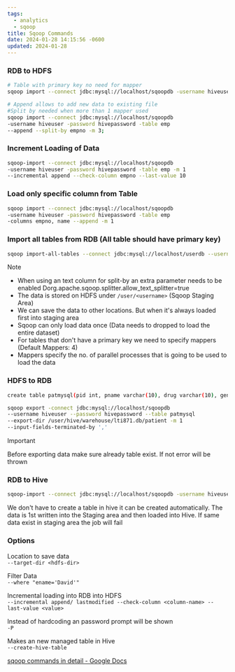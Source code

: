 ```yaml
---
tags:
  - analytics
  - sqoop
title: Sqoop Commands
date: 2024-01-28 14:15:56 -0600
updated: 2024-01-28
---
```


### RDB to HDFS

````bash
# Table with primary key no need for mapper
sqoop import --connect jdbc:mysql://localhost/sqoopdb -username hiveuser -password hivepassword -table emp -m 1

# Append allows to add new data to existing file
#Split by needed when more than 1 mapper used
sqoop import --connect jdbc:mysql://localhost/sqoopdb 
-username hiveuser -password hivepassword -table emp
--append --split-by empno -m 3;
````

### Increment Loading of Data

````bash
sqoop-import --connect jdbc:mysql://localhost/sqoopdb 
-username hiveuser -password hivepassword -table emp -m 1 
--incremental append --check-column empno --last-value 10
````

### Load only specific column from Table

````bash
sqoop import --connect jdbc:mysql://localhost/sqoopdb 
-username hiveuser -password hivepassword -table emp 
-columns empno, name --append -m 1
````

### Import all tables from RDB (All table should have primary key)

````bash
sqoop import-all-tables --connect jdbc:mysql://localhost/userdb --username root
````

 > [!NOTE]
 > * When using an text column for split-by an extra parameter needs to be enabled
 >   Dorg.apache.sqoop.splitter.allow_text_splitter=true
 > * The data is stored on HDFS under `/user/<username>` (Sqoop Staging Area)
 > * We can save the data to other locations. But when it's always loaded first into staging area
 > * Sqoop can only load data once (Data needs to dropped to load the entire dataset)
 > * For tables that don't have a primary key we need to specify mappers (Default Mappers: 4)
 > * Mappers specify the no. of parallel processes that is going to be used to load the data

### HDFS to RDB

````bash
create table patmysql(pid int, pname varchar(10), drug varchar(10), gender varchar(10), amt int);

sqoop export -connect jdbc:mysql://localhost/sqoopdb 
--username hiveuser --password hivepassword --table patmysql 
--export-dir /user/hive/warehouse/lti871.db/patient -m 1 
--input-fields-terminated-by ','
````

 > [!IMPORTANT]
 > Before exporting data make sure already table exist. If not error will be thrown

### RDB to Hive

````bash
sqoop-import --connect jdbc:mysql://localhost/sqoopdb -username hiveuser -password hivepassword --table emp -create-hive-table -hive-table lti871.employeehive -hive-import --fields-terminated-by ',' -m 1;
````

We don't have to create a table in hive it can be created automatically. The data is 1st written into the Staging area and then loaded into Hive. If same data exist in staging area the job will fail

### Options

Location to save data  
`--target-dir <hdfs-dir>`

Filter Data  
`--where "ename='David'"`

Incremental loading into RDB into HDFS  
`--incremental append/ lastmodified --check-column <column-name> --last-value <value>`

Instead of hardcoding an password prompt will be shown  
`-P`

Makes an new managed table in Hive  
`--create-hive-table`

[sqoop commands in detail - Google Docs](https://docs.google.com/document/d/1ZX05d3VqdIP3DrOGZ85X0jvFtGiiXsmx4cnqUm1LKhA/edit)
